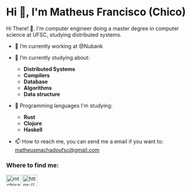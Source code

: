 # Hi 👋, I'm Matheus Francisco (Chico)

Hi There! 👋.
I'm computer engineer doing a master degree in computer science at UFSC, studying distributed systems.

* 🔭 I’m currently working  at @Nubank

- 🌱 I’m currently studying about: 
    - **Distributed Systems**
    - **Compilers**
    - **Database**
    - **Algorithms**
    - **Data structure**
- 🌱 Programming languages I'm studying: 
    - **Rust**
    - **Clojure**
    - **Haskell**

- 📫 How to reach me, you can send me a email if you want to:  matheusmachadoufsc@gmail.com 


<h3 align="left">Where to find me:</h3>
<p align="left">
<a href="https://twitter.com/mtchicao" target="blank"><img align="center" src="https://cdn.jsdelivr.net/npm/simple-icons@3.0.1/icons/twitter.svg" alt="mtchicao" height="30" width="40" /></a>
<a href="https://linkedin.com/in/https://www.linkedin.com/in/matheus-francisco/" target="blank"><img align="center" src="https://cdn.jsdelivr.net/npm/simple-icons@3.0.1/icons/linkedin.svg" alt="https://www.linkedin.com/in/matheus-francisco/" height="30" width="40" /></a>
